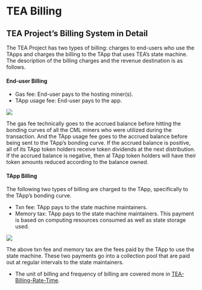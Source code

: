 # TEA Billing

## TEA Project’s Billing System in Detail

The TEA Project has two types of billing: charges to end-users who use the TApps and charges the billing to the TApp that uses TEA’s state machine. The description of the billing charges and the revenue destination is as follows.

#### End-user Billing

* Gas fee: End-user pays to the hosting miner(s).
* TApp usage fee: End-user pays to the app.

![](https://cdn-images-1.medium.com/max/1200/1*46Xlfv85s3Z9BAFLcTpxuw.png)

The gas fee technically goes to the accrued balance before hitting the bonding curves of all the CML miners who were utilized during the transaction. And the TApp usage fee goes to the accrued balance before being sent to the TApp’s bonding curve. If the accrued balance is positive, all of its TApp token holders receive token dividends at the next distribution. If the accrued balance is negative, then al TApp token holders will have their token amounts reduced according to the balance owned.

#### TApp Billing

The following two types of billing are charged to the TApp, specifically to the TApp’s bonding curve.

* Txn fee: TApp pays to the state machine maintainers.
* Memory tax: TApp pays to the state machine maintainers. This payment is based on computing resources consumed as well as state storage used.

![](https://cdn-images-1.medium.com/max/1200/1*wxNpLNZXyeVivToQOO3FGw.png)

The above txn fee and memory tax are the fees paid by the TApp to use the state machine. These two payments go into a collection pool that are paid out at regular intervals to the state maintainers.

* The unit of billing and frequency of billing are covered more in [TEA-Billing-Rate-Time](TEA-Billing-Rate-Time.md).
